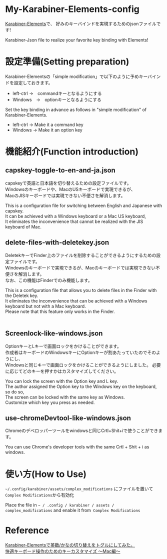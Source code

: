 # My-Karabiner-Elements-config

[Karabiner-Elements](https://karabiner-elements.pqrs.org/)で、
好みのキーバインドを実現するためのjsonファイルです!　　

Karabiner-Json file to realize your favorite key binding with Elements!

# 設定準備(Setting preparation)
Karabiner-Elementsの「simple modification」で以下のように予めキーバインドを設定しておきます。

* left-ctrl →　commandキーとなるようにする
* Windows　→　optionキーとなるようにする


Set the key binding in advance as follows in "simple modification" of Karabiner-Elements.

* left-ctrl → Make it a command key
* Windows → Make it an option key

# 機能紹介(Function introduction)

## capskey-toggle-to-en-and-ja.json

capskeyで英語と日本語を切り替えるための設定ファイルです。  
Windowsのキーボードや、MacのUSキーボードで実現できるが、   
MacのJISキーボードでは実現できない不便さを解消します。  

This is a configuration file for switching between English and Japanese with capskey.  
It can be achieved with a Windows keyboard or a Mac US keyboard,  
It eliminates the inconvenience that cannot be realized with the JIS keyboard of Mac.  

## delete-files-with-deletekey.json

DeletekキーでFinder上のファイルを削除することができるようにするための設定ファイルです。  
Windowsのキーボードで実現できるが、Macのキーボードでは実現できない不便さを解消します。  
なお、この機能はFinderでのみ機能します。  

This is a configuration file that allows you to delete files in the Finder with the Deletek key.  
It eliminates the inconvenience that can be achieved with a Windows keyboard but not with a Mac keyboard.  
Please note that this feature only works in the Finder.  
　
## Screenlock-like-windows.json

OptionキーとLキーで画面ロックをかけることができます。  
作成者はキーボードのWindowsキーにOptionキーが割あたっていたのでそのようにし、  
Windowsと同じキーで画面ロックをかけることができるようにしました。
必要に応じてどのキーを押すかはカスタマイズしてください。  

You can lock the screen with the Option key and L key.  
The author assigned the Option key to the Windows key on the keyboard, so do so,  
The screen can be locked with the same key as Windows.  
Customize which key you press as needed.  


## use-chromeDevtool-like-windows.json

Chromeのデベロッパーツールをwindowsと同じCrtl+Shit+iで使うことができます。  

You can use Chrome's developer tools with the same Crtl + Shit + i as windows.

# 使い方(How to Use)

`~/.config/karabiner/assets/complex_modifications` にファイルを置いて`Complex Modifications`から有効化


Place the file in `~ / .config / karabiner / assets / complex_modifications` and enable it from` Complex Modifications`

# Reference
[Karabiner-Elementsで英数/かなの切り替えをトグルにしてみた。](https://yamaimo.hatenablog.jp/entry/2018/01/14/200000)  
[快適キーボード操作のためのキーカスタマイズ ～Mac編～](https://knowledge.sakura.ad.jp/23355/)
